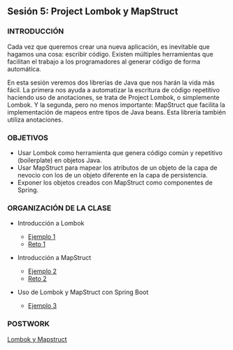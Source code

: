 ## Sesión 5: Project Lombok y MapStruct

### INTRODUCCIÓN
Cada vez que queremos crear una nueva aplicación, es inevitable que hagamos una cosa: escribir código. Existen múltiples herramientas que facilitan el trabajo a los programadores al generar código de forma automática. 

En esta sesión veremos dos librerías de Java que nos harán la vida más fácil. La primera nos ayuda a automatizar la escritura de código repetitivo haciendo uso de anotaciones, se trata de Project Lombok, o simplemente Lombok. Y la segunda, pero no menos importante: MapStruct que facilita la implementación de mapeos entre tipos de Java beans. Esta librería también utiliza anotaciones.                                                 


### OBJETIVOS
- Usar Lombok como herramienta que genera código común y repetitivo (boilerplate) en objetos Java.
- Usar MapStruct para mapear los atributos de un objeto de la capa de nevocio con los de un objeto diferente en la capa de persistencia.
- Exponer los objetos creados con MapStruct como componentes de Spring.

### ORGANIZACIÓN DE LA CLASE
- Introducción a Lombok
  - [Ejemplo 1](Ejemplo-01)
  - [Reto 1](Reto-01)

- Introducción a MapStruct
  - [Ejemplo 2](Ejemplo-02)
  - [Reto 2](Reto-02)

- Uso de Lombok y MapStruct con Spring Boot
  - [Ejemplo 3](Ejemplo-03)
 

### POSTWORK
[Lombok y Mapstruct](Postwork)